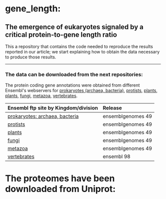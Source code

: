 # gene_length:
## The emergence of eukaryotes signaled by a critical protein-to-gene length ratio  

This a repository that contains the code needed to reproduce the results reported 
in our article; we start explaining how to obtain the data necessary to produce those 
results.  

---
### The data can be downloaded from the next repositories:
The protein coding gene annotations were obtained from different Ensembl's webservers 
for [prokaryotes (archaea, bacteria)](https://bacteria.ensembl.org), 
[protists](https://protists.ensembl.org), [plants](https://plants.ensembl.org), 
[plants](https://plants.ensembl.org), [fungi](https://fungi.ensembl.org), [metazoa](https://metazoa.ensembl.org), 
[vertebrates](https://www.ensembl.org).  


| Ensembl ftp site by Kingdom/division                                          | Release            |  
| :---------------------------------------------------------------------------  | :----------------- |  
| [prokaryotes: archaea, bacteria](http://ftp.ensemblgenomes.org/pub/bacteria/) | ensemblgenomes 49  |  
| [protists](http://ftp.ensemblgenomes.org/pub/protists/)                       | ensemblgenomes 49  |  
| [plants](http://ftp.ensemblgenomes.org/pub/plants/)                           | ensemblgenomes 49  |  
| [fungi](http://ftp.ensemblgenomes.org/pub/fungi/)                             | ensemblgenomes 49  |  
| [metazoa](http://ftp.ensemblgenomes.org/pub/metazoa/)                         | ensemblgenomes 49  |  
| [vertebrates](https://ftp.ensembl.org/pub/)                                   | ensembl 98         |  

# The proteomes have been downloaded from Uniprot:  
